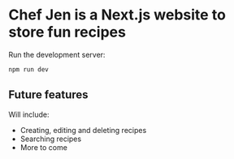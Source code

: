 # Chef Jen is a Next.js website to store fun recipes

Run the development server:

```bash
npm run dev
```

## Future features

Will include:

- Creating, editing and deleting recipes
- Searching recipes
- More to come
